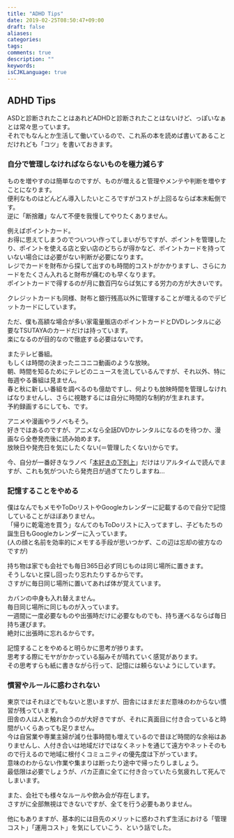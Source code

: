 ```yaml
---
title: "ADHD Tips"
date: 2019-02-25T08:50:47+09:00
draft: false
aliases:
categories:
tags:
comments: true
description: ""
keywords:
isCJKLanguage: true
---
```


## ADHD Tips

ASDと診断されたことはあれどADHDと診断されたことはないけど、っぽいなぁとは常々思っています。  
それでもなんとか生活して働いているので、これ系の本を読めば書いてあることだけれども「コツ」を書いておきます。

### 自分で管理しなければならないものを極力減らす

ものを増やすのは簡単なのですが、ものが増えると管理やメンテや判断を増やすことになります。  
便利なものはどんどん導入したいところですがコストが上回るならば本末転倒です。  
逆に「断捨離」なんて不便を我慢してやりたくありません。

例えばポイントカード。  
お得に思えてしまうのでついつい作ってしまいがちですが、ポイントを管理したり、ポイントを使える店と安い店のどちらが得かなど、ポイントカードを持っていない場合には必要がない判断が必要になります。  
レジでカードを財布から探して出すのも時間的コストがかかりますし、さらにカードをたくさん入れると財布が痛むのも早くなります。  
ポイントカードで得するのが月に数百円ならば気にする労力の方が大きいです。

クレジットカードも同様、財布と銀行残高以外に管理することが増えるのでデビットカードにしています。

ただ、僕も高額な場合が多い家電量販店のポイントカードとDVDレンタルに必要なTSUTAYAのカードだけは持っています。  
楽になるのが目的なので徹底する必要はないです。

またテレビ番組。  
もしくは時間の決まったニコニコ動画のような放映。  
朝、時間を知るためにテレビのニュースを流しているんですが、それ以外、特に毎週やる番組は見ません。  
春と秋に新しい番組を調べるのも億劫ですし、何よりも放映時間を管理しなければなりませんし、さらに視聴するには自分に時間的な制約が生まれます。  
予約録画するにしても、です。

アニメや漫画やラノベもそう。  
好きではあるのですが、アニメなら全話DVDかレンタルになるのを待つか、漫画なら全巻発売後に読み始めます。  
放映日や発売日を気にしたくない(＝管理したくない)からです。

今、自分が一番好きなラノベ「[本好きの下剋上](http://www.tobooks.jp/booklove/)」だけはリアルタイムで読んでますが、これも気がついたら発売日が過ぎてたりしますね…

### 記憶することをやめる

僕はなんでもメモやToDoリストやGoogleカレンダーに記載するので自分で記憶していることがほぼありません。  
「帰りに乾電池を買う」なんてのもToDoリストに入ってますし、子どもたちの誕生日もGoogleカレンダーに入っています。  
(人の顔と名前を効率的にメモする手段が思いつかず、この辺は忘却の彼方なのですが)  

持ち物は家でも会社でも毎日365日必ず同じものは同じ場所に置きます。  
そうしないと探し回ったり忘れたりするからです。  
さすがに毎日同じ場所に置いてあれば体が覚えています。  

カバンの中身も入れ替えません。  
毎日同じ場所に同じものが入っています。  
一週間に一度必要なものや出張時だけに必要なものでも、持ち運べるならば毎日持ち運びます。  
絶対に出張時に忘れるからです。

記憶することをやめると明らかに思考が捗ります。  
思考する際にモヤがかかっている脳みそが晴れていく感覚があります。  
その思考すらも紙に書きながら行って、記憶には頼らないようにしています。

### 慣習やルールに惑わされない

東京ではそれほどでもないと思いますが、田舎にはまだまだ意味のわからない慣習が残っています。  
田舎の人は人と触れ合うのが大好きですが、それに真面目に付き合っていると時間がいくらあっても足りません。  
今は自営業や専業主婦が減り仕事時間も増えているので昔ほど時間的な余裕はありませんし、人付き合いは地域だけではなくネットを通じて遠方やネットそのもので行えるので地域に根付くコミュニティの優先度は下がっています。  
意味のわからない作業や集まりは断ったり途中で帰ったりしましょう。  
最低限は必要でしょうが、バカ正直に全てに付き合っていたら気疲れして死んでしまいます。

また、会社でも様々なルールや飲み会が存在します。  
さすがに全部無視はできないですが、全てを行う必要もありません。

他にもありますが、基本的には目先のメリットに惑わされず生活における「管理コスト」「運用コスト」を気にしていこう、という話でした。
